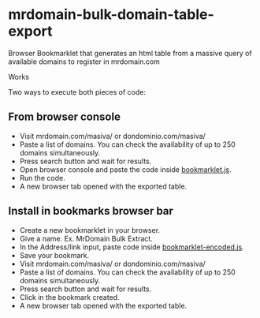 # mrdomain-bulk-domain-table-export
Browser Bookmarklet that generates an html table from a massive query of available domains to register in mrdomain.com

Works 

Two ways to execute both pieces of code:

## From browser console
- Visit mrdomain.com/masiva/ or dondominio.com/masiva/
- Paste a list of domains. You can check the availability of up to 250 domains simultaneously.
- Press search button and wait for results.
- Open browser console and paste the code inside [bookmarklet.js](bookmarklet.js).
- Run the code.
- A new browser tab opened with the exported table.

## Install in bookmarks browser bar
- Create a new bookmarklet in your browser.
- Give a name. Ex. MrDomain Bulk Extract.
- In the Address/link input, paste code inside [bookmarklet-encoded.js](bookmarklet-encoded.js).
- Save your bookmark.
- Visit mrdomain.com/masiva/ or dondominio.com/masiva/
- Paste a list of domains. You can check the availability of up to 250 domains simultaneously.
- Press search button and wait for results.
- Click in the bookmark created.
- A new browser tab opened with the exported table.

